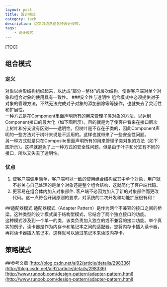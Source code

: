 ```yaml
---
layout: post
title: 设计模式
category: tech
description: 边学习边总结各种设计模式.
tags:
    - 设计模式
---
```

[TOC]
## 组合模式
### 定义
对象以树形结构组织起来，以达成“部分－整体”的层次结构，使得客户端对单个对象和组合对象的使用具有一致性。
###安全性与透明性
组合模式中必须提供对子对象的管理方法，不然无法完成对子对象的添加删除等等操作，也就失去了灵活性和扩展性。  
一种方式是在Component里面声明所有的用来管理子类对象的方法，以达到Component接口的最大化（如下图所示）。目的就是为了使客户看来在接口层次上树叶和分支没有区别——透明性。但树叶是不存在子类的，因此Component声明的一些方法对于树叶来说是不适用的。这样也就带来了一些安全性问题。  
另一种方式就是只在Composite里面声明所有的用来管理子类对象的方法（如下图所示）。这样就避免了上一种方式的安全性问题，但是由于叶子和分支有不同的接口，所以又失去了透明性。
### 优点
1. 使客户端调用简单，客户端可以一致的使用组合结构或其中单个对象，用户就不必关心自己处理的是单个对象还是整个组合结构，这就简化了客户端代码。
2. 更容易在组合体内加入对象部件. 客户端不必因为加入了新的对象部件而更改代码。这一点符合开闭原则的要求，对系统的二次开发和功能扩展很有利！

##适配器模式
适配器模式（Adapter Pattern）是作为两个不兼容的接口之间的桥梁。这种类型的设计模式属于结构型模式，它结合了两个独立接口的功能。  
这种模式涉及到一个单一的类，该类负责加入独立的或不兼容的接口功能。举个真实的例子，读卡器是作为内存卡和笔记本之间的适配器。您将内存卡插入读卡器，再将读卡器插入笔记本，这样就可以通过笔记本来读取内存卡。
 ## 策略模式

 ##参考文章
 [http://blog.csdn.net/ai92/article/details/298336](http://blog.csdn.net/ai92/article/details/298336)  
 [http://www.runoob.com/design-pattern/adapter-pattern.html](http://www.runoob.com/design-pattern/adapter-pattern.html)
